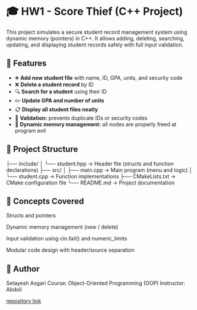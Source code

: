 # 🎓 HW1 - Score Thief (C++ Project)

This project simulates a secure student record management system using dynamic memory (pointers) in C++.
It allows adding, deleting, searching, updating, and displaying student records safely with full input validation.


## 🧩 Features

- ➕ **Add new student file** with name, ID, GPA, units, and security code  
- ❌ **Delete a student record** by ID  
- 🔍 **Search for a student** using their ID  
- ✏️ **Update GPA and number of units**  
- 📋 **Display all student files neatly**  
- 🧠 **Validation:** prevents duplicate IDs or security codes  
- 💾 **Dynamic memory management:** all nodes are properly freed at program exit  


## 🧱 Project Structure

├── include/
│   └── student.hpp       → Header file (structs and function declarations)
├── src/
│   ├── main.cpp          → Main program (menu and logic)
│   └── student.cpp       → Function implementations
├── CMakeLists.txt        → CMake configuration file
└── README.md             → Project documentation


## 🧮 Concepts Covered


Structs and pointers

Dynamic memory management (new / delete)

Input validation using cin.fail() and numeric_limits

Modular code design with header/source separation


## 👤 Author

Setayesh Asgari
Course: Object-Oriented Programming (OOP)
Instructor: Abdoli


[repository link](https://github.com/Setayesh1984/HW1.git)